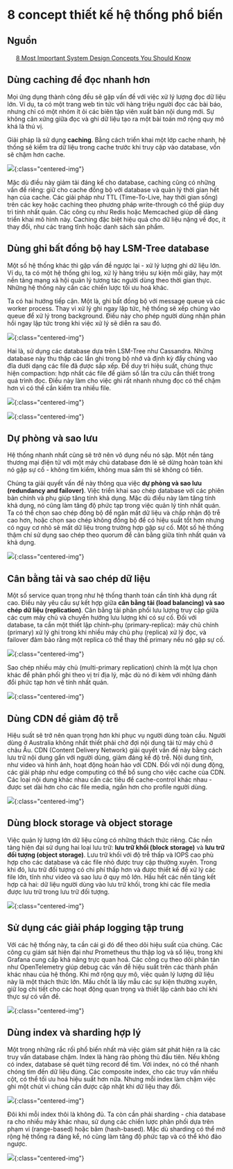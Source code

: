 # 8 concept thiết kế hệ thống phổ biến

## Nguồn

<img src="../../assets/images/bytebytego.png" width="16" height="16"/> [8 Most Important System Design Concepts You Should Know](https://www.youtube.com/watch?v=BTjxUS_PylA)

## Dùng caching để đọc nhanh hơn

Mọi ứng dụng thành công đều sẽ gặp vấn đề với việc xử lý lượng đọc dữ liệu lớn. Ví dụ, ta có một trang web tin tức với hàng triệu người đọc các bài báo, nhưng chỉ có một nhóm ít ỏi các biên tập viên xuất bản nội dung mới. Sự không cân xứng giữa đọc và ghi dữ liệu tạo ra một bài toán mở rộng quy mô khá là thú vị.

Giải pháp là sử dụng **caching**. Bằng cách triển khai một lớp cache nhanh, hệ thống sẽ kiểm tra dữ liệu trong cache trước khi truy cập vào database, vốn sẽ chậm hơn cache. 

![](../assets/ByteByteGo/system-design-concepts/figure1.png){:class="centered-img"}

Mặc dù điều này giảm tải đáng kể cho database, caching cũng có những vấn đề riêng: giữ cho cache đồng bộ với database và quản lý thời gian hết hạn của cache. Các giải pháp như TTL (Time-To-Live, hay thời gian sống) trên các key hoặc caching theo phương pháp write-through có thể giúp duy trì tính nhất quán. Các công cụ như Redis hoặc Memcached giúp dễ dàng triển khai mô hình này. Caching đặc biệt hiệu quả cho dữ liệu nặng về đọc, ít thay đổi, như các trang tĩnh hoặc danh sách sản phẩm.

## Dùng ghi bất đồng bộ hay LSM-Tree database

Một số hệ thống khác thì gặp vấn đề ngược lại - xử lý lượng ghi dữ liệu lớn. Ví dụ, ta có một hệ thống ghi log, xử lý hàng triệu sự kiện mỗi giây, hay một nền tảng mạng xã hội quản lý tương tác người dùng theo thời gian thực. Những hệ thống này cần các chiến lược tối ưu hoá khác.

Ta có hai hướng tiếp cận. Một là, ghi bất đồng bộ với message queue và các worker process. Thay vì xử lý ghi ngay lập tức, hệ thống sẽ xếp chúng vào queue để xử lý trong background. Điều này cho phép người dùng nhận phản hồi ngay lập tức trong khi việc xử lý sẽ diễn ra sau đó. 

![](../assets/ByteByteGo/system-design-concepts/figure2.png){:class="centered-img"}

Hai là, sử dụng các database dựa trên LSM-Tree như Cassandra. Những database này thu thập các lần ghi trong bộ nhớ và định kỳ đẩy chúng vào đĩa dưới dạng các file đã được sắp xếp. Để duy trì hiệu suất, chúng thực hiện compaction: hợp nhất các file để giảm số lần tra cứu cần thiết trong quá trình đọc. Điều này làm cho việc ghi rất nhanh nhưng đọc có thể chậm hơn vì có thể cần kiểm tra nhiều file.

![](../assets/ByteByteGo/system-design-concepts/figure3.png){:class="centered-img"}

![](../assets/ByteByteGo/system-design-concepts/figure4.png){:class="centered-img"}

## Dự phòng và sao lưu

Hệ thống nhanh nhất cũng sẽ trở nên vô dụng nếu nó sập. Một nền tảng thương mại điện tử với một máy chủ database đơn lẻ sẽ dừng hoàn toàn khi nó gặp sự cố - không tìm kiếm, không mua sắm thì sẽ không có tiền.

Chúng ta giải quyết vấn đề này thông qua việc **dự phòng và sao lưu (redundancy and failover)**. Việc triển khai sao chép database với các phiên bản chính và phụ giúp tăng tính khả dụng. Mặc dù điều này làm tăng tính khả dụng, nó cũng làm tăng độ phức tạp trong việc quản lý tính nhất quán. Ta có thể chọn sao chép đồng bộ để ngăn mất dữ liệu và chấp nhận độ trễ cao hơn, hoặc chọn sao chép không đồng bộ để có hiệu suất tốt hơn nhưng có nguy cơ nhỏ sẽ mất dữ liệu trong trường hợp gặp sự cố. Một số hệ thống thậm chí sử dụng sao chép theo quorum để cân bằng giữa tính nhất quán và khả dụng.

![](../assets/ByteByteGo/system-design-concepts/figure5.png){:class="centered-img"}

## Cân bằng tải và sao chép dữ liệu

Một số service quan trọng như hệ thống thanh toán cần tính khả dụng rất cao. Điều này yêu cầu sự kết hợp giữa **cân bằng tải (load balancing) và sao chép dữ liệu (replication)**. Cân bằng tải phân phối lưu lượng truy cập giữa các cụm máy chủ và chuyển hướng lưu lượng khi có sự cố. Đối với database, ta cần một thiết lập chính-phụ (primary-replica): máy chủ chính (primary) xử lý ghi trong khi nhiều máy chủ phụ (replica) xử lý đọc, và failover đảm bảo rằng một replica có thể thay thế primary nếu nó gặp sự cố. 

![](../assets/ByteByteGo/system-design-concepts/figure6.png){:class="centered-img"}

Sao chép nhiều máy chủ (multi-primary replication) chính là một lựa chọn khác để phân phối ghi theo vị trí địa lý, mặc dù nó đi kèm với những đánh đổi phức tạp hơn về tính nhất quán.

![](../assets/ByteByteGo/system-design-concepts/figure7.png){:class="centered-img"}

## Dùng CDN để giảm độ trễ

Hiệu suất sẽ trở nên quan trọng hơn khi phục vụ người dùng toàn cầu. Người dùng ở Australia không nhất thiết phải chờ đợi nội dung tải từ máy chủ ở châu Âu. CDN (Content Delivery Network) giải quyết vấn đề này bằng cách lưu trữ nội dung gần với người dùng, giảm đáng kể độ trễ. Nội dung tĩnh, như video và hình ảnh, hoạt động hoàn hảo với CDN. Đối với nội dung động, các giải pháp như edge computing có thể bổ sung cho việc cache của CDN. Các loại nội dung khác nhau cần các tiêu đề cache-control khác nhau - được set dài hơn cho các file media, ngắn hơn cho profile người dùng.

![](../assets/ByteByteGo/system-design-concepts/figure8.png){:class="centered-img"}

## Dùng block storage và object storage

Việc quản lý lượng lớn dữ liệu cũng có những thách thức riêng. Các nền tảng hiện đại sử dụng hai loại lưu trữ: **lưu trữ khối (block storage)** và **lưu trữ đối tượng (object storage)**. Lưu trữ khối với độ trễ thấp và IOPS cao phù hợp cho các database và các file nhỏ được truy cập thường xuyên. Trong khi đó, lưu trữ đối tượng có chi phí thấp hơn và được thiết kế để xử lý các file lớn, tĩnh như video và sao lưu ở quy mô lớn. Hầu hết các nền tảng kết hợp cả hai: dữ liệu người dùng vào lưu trữ khối, trong khi các file media được lưu trữ trong lưu trữ đối tượng.

![](../assets/ByteByteGo/system-design-concepts/figure9.png){:class="centered-img"}

## Sử dụng các giải pháp logging tập trung

Với các hệ thống này, ta cần cái gì đó để theo dõi hiệu suất của chúng. Các công cụ giám sát hiện đại như Prometheus thu thập log và số liệu, trong khi Grafana cung cấp khả năng trực quan hoá. Các công cụ theo dõi phân tán như OpenTelemetry giúp debug các vấn đề hiệu suất trên các thành phần khác nhau của hệ thống. Khi mở rộng quy mô, việc quản lý lượng dữ liệu này là một thách thức lớn. Mấu chốt là lấy mẫu các sự kiện thường xuyên, giữ log chi tiết cho các hoạt động quan trọng và thiết lập cảnh báo chỉ khi thực sự có vấn đề.

![](../assets/ByteByteGo/system-design-concepts/figure10.png){:class="centered-img"}

## Dùng index và sharding hợp lý

Một trong những rắc rối phổ biến nhất mà việc giám sát phát hiện ra là các truy vấn database chậm. Index là hàng rào phòng thủ đầu tiên. Nếu không có index, database sẽ quét từng record để tìm. Với index, nó có thể nhanh chóng tìm đến dữ liệu đúng. Các composite index, cho các truy vấn nhiều cột, có thể tối ưu hoá hiệu suất hơn nữa. Nhưng mỗi index làm chậm việc ghi một chút vì chúng cần được cập nhật khi dữ liệu thay đổi.

![](../assets/ByteByteGo/system-design-concepts/figure11.png){:class="centered-img"}

Đôi khi mỗi index thôi là không đủ. Ta còn cần phải sharding - chia database ra cho nhiều máy khác nhau, sử dụng các chiến lược phân phối dựa trên phạm vi (range-based) hoặc băm (hash-based). Mặc dù sharding có thể mở rộng hệ thống ra đáng kể, nó cũng làm tăng độ phức tạp và có thể khó đảo ngược.

![](../assets/ByteByteGo/system-design-concepts/figure12.png){:class="centered-img"}

